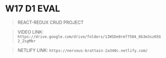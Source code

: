 # W17 D1 EVAL

> REACT-REDUX CRUD PROJECT

> VIDEO LINK: `https://drive.google.com/drive/folders/1IWSDe8rmf7504_8b3m3sz65G2_ZsgMbr`

> NETLIFY LINK: `https://nervous-brattain-2a340c.netlify.com/`
